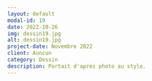 ```yaml
---
layout: default
modal-id: 19
date: 2022-10-26
img: dessin19.jpg
alt: dessin19.jpg
project-date: Novembre 2022
client: Auncun
category: Dessin
description: Portait d'après photo au stylo.
---
```

